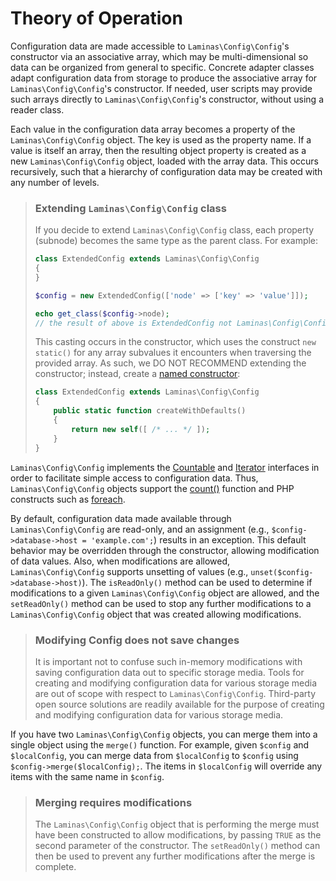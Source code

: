 # Theory of Operation

Configuration data are made accessible to `Laminas\Config\Config`'s constructor via
an associative array, which may be multi-dimensional so data can be organized
from general to specific. Concrete adapter classes adapt configuration data from
storage to produce the associative array for `Laminas\Config\Config`'s constructor.
If needed, user scripts may provide such arrays directly to
`Laminas\Config\Config`'s constructor, without using a reader class.

Each value in the configuration data array becomes a property of the
`Laminas\Config\Config` object.  The key is used as the property name. If a value
is itself an array, then the resulting object property is created as a new
`Laminas\Config\Config` object, loaded with the array data. This occurs
recursively, such that a hierarchy of configuration data may be created with any
number of levels.

<!-- markdownlint-disable-next-line heading-increment -->
> ### Extending `Laminas\Config\Config` class
>
> If you decide to extend `Laminas\Config\Config` class, each property (subnode)
> becomes the same type as the parent class. For example:
>
> ```php
> class ExtendedConfig extends Laminas\Config\Config
> {
> }
>
> $config = new ExtendedConfig(['node' => ['key' => 'value']]);
>
> echo get_class($config->node);
> // the result of above is ExtendedConfig not Laminas\Config\Config!
> ```
>
> This casting occurs in the constructor, which uses the construct `new
> static()` for any array subvalues it encounters when traversing the provided
> array. As such, we DO NOT RECOMMEND extending the constructor; instead, create
> a [named constructor](http://verraes.net/2014/06/named-constructors-in-php/):
>
> ```php
> class ExtendedConfig extends Laminas\Config\Config
> {
>     public static function createWithDefaults()
>     {
>         return new self([ /* ... */ ]);
>     }
> }
> ```

`Laminas\Config\Config` implements the [Countable](http://php.net/manual/en/class.countable.php)
and [Iterator](http://php.net/manual/en/class.iterator.php) interfaces in order
to facilitate simple access to configuration data. Thus, `Laminas\Config\Config`
objects support the [count()](http://php.net/count) function and PHP constructs
such as [foreach](http://php.net/foreach).

By default, configuration data made available through `Laminas\Config\Config` are
read-only, and an assignment (e.g., `$config->database->host = 'example.com';`)
results in an exception. This default behavior may be overridden through the
constructor, allowing modification of data values.  Also, when modifications are
allowed, `Laminas\Config\Config` supports unsetting of values (e.g.,
`unset($config->database->host)`). The `isReadOnly()` method can be used to
determine if modifications to a given `Laminas\Config\Config` object are allowed,
and the `setReadOnly()` method can be used to stop any further modifications to
a `Laminas\Config\Config` object that was created allowing modifications.

> ### Modifying Config does not save changes
>
> It is important not to confuse such in-memory modifications with saving
> configuration data out to specific storage media. Tools for creating and
> modifying configuration data for various storage media are out of scope with
> respect to `Laminas\Config\Config`. Third-party open source solutions are readily
> available for the purpose of creating and modifying configuration data for
> various storage media.

If you have two `Laminas\Config\Config` objects, you can merge them into a single
object using the `merge()` function. For example, given `$config` and
`$localConfig`, you can merge data from `$localConfig` to `$config` using
`$config->merge($localConfig);`. The items in `$localConfig` will override any
items with the same name in `$config`.

> ### Merging requires modifications
>
> The `Laminas\Config\Config` object that is performing the merge must have been
> constructed to allow modifications, by passing `TRUE` as the second parameter
> of the constructor. The `setReadOnly()` method can then be used to prevent any
> further modifications after the merge is complete.
